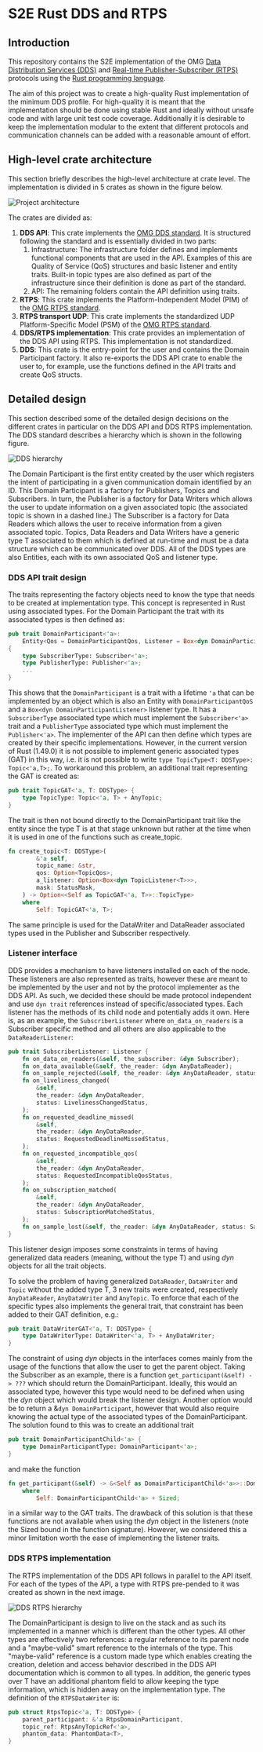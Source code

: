 # S2E Rust DDS and RTPS

## Introduction

This repository contains the S2E implementation of the OMG [Data Distribution Services (DDS)](https://www.omg.org/omg-dds-portal/) and [Real-time Publisher-Subscriber (RTPS)](https://www.omg.org/spec/DDSI-RTPS/About-DDSI-RTPS/) protocols using the [Rust programming language](https://www.rust-lang.org/).

The aim of this project was to create a high-quality Rust implementation of the minimum DDS profile. For high-quality it is meant that the implementation should be done using stable Rust and ideally without unsafe code and with large unit test code coverage. Additionally it is desirable to keep the implementation modular to the extent that different protocols and communication channels can be added with a reasonable amount of effort.

## High-level crate architecture

This section briefly describes the high-level architecture at crate level. The implementation is divided in 5 crates as shown in the figure below.

![Project architecture](./high_level_architecture.drawio.png)

The crates are divided as:

1. **DDS API**: This crate implements the [OMG DDS standard](https://www.omg.org/spec/DDS/1.4/PDF). It is structured following the standard and is essentially divided in two parts:
    1. Infrastructure: The infrastructure folder defines and implements functional components that are used in the API. Examples of this are Quality of Service (QoS) structures and basic listener and entity traits. Built-in topic types are also defined as part of the infrastructure since their definition is done as part of the standard.
    2. API: The remaining folders contain the API definition using traits.
2. **RTPS**: This crate implements the Platform-Independent Model (PIM) of the [OMG RTPS standard](https://www.omg.org/spec/DDSI-RTPS/2.3/PDF).
3. **RTPS transport UDP**: This crate implements the standardized UDP Platform-Specific Model (PSM) of the [OMG RTPS standard](https://www.omg.org/spec/DDSI-RTPS/2.3/PDF).
4. **DDS/RTPS implementation**: This crate provides an implementation of the DDS API using RTPS. This implementation is not standardized.
5. **DDS**: This crate is the entry-point for the user and contains the Domain Participant factory. It also re-exports the DDS API crate to enable the user to, for example, use the functions defined in the API traits and create QoS structs.

## Detailed design

This section described some of the detailed design decisions on the different crates in particular on the DDS API and DDS RTPS implementation. The DDS standard describes a hierarchy which is shown in the following figure.

![DDS hierarchy](./dds_hierarchy.drawio.png)

The Domain Participant is the first entity created by the user which registers the intent of participating in a given communication domain identified by an ID. This Domain Participant is a factory for Publishers, Topics and Subscribers. In turn, the Publisher is a factory for Data Writers which allows the user to update information on a given associated topic (the associated topic is shown in a dashed line.) The Subscriber is a factory for Data Readers which allows the user to receive information from a given associated topic. Topics, Data Readers and Data Writers have a generic type T associated to them which is defined at run-time and must be a data structure which can be communicated over DDS. All of the DDS types are also Entities, each with its own associated QoS and listener type.

### DDS API trait design

The traits representing the factory objects need to know the type that needs to be created at implementation type. This concept is represented in Rust using associated types. For the Domain Participant the trait with its associated types is then defined as:

```rust
pub trait DomainParticipant<'a>:
    Entity<Qos = DomainParticipantQos, Listener = Box<dyn DomainParticipantListener>>
{
    type SubscriberType: Subscriber<'a>;
    type PublisherType: Publisher<'a>;
    ...
}
```

This shows that the `DomainParticipant` is a trait with a lifetime `'a` that can be implemented by an object which is also an Entity with `DomainParticipantQoS` and a `Box<dyn DomainParticipantListener>` listener type. It has a `SubscriberType` associated type which must implement the `Subscriber<'a>` trait and a `PublisherType` associated type which must implement the `Publisher<'a>`. The implementer of the API can then define which types are created by their specific implementations. However, in the current version of Rust (1.49.0) it is not possible to implement generic associated types (GAT) in this way, i.e. it is not possible to write `type TopicType<T: DDSType>: Topic<'a,T>;`. To workaround this problem, an additional trait representing the GAT is created as:

```rust
pub trait TopicGAT<'a, T: DDSType> {
    type TopicType: Topic<'a, T> + AnyTopic;
}
```

The trait is then not bound directly to the DomainParticipant trait like the entity since the type T is at that stage unknown but rather at the time when it is used in one of the functions such as create_topic.

```rust
fn create_topic<T: DDSType>(
        &'a self,
        topic_name: &str,
        qos: Option<TopicQos>,
        a_listener: Option<Box<dyn TopicListener<T>>>,
        mask: StatusMask,
    ) -> Option<<Self as TopicGAT<'a, T>>::TopicType>
    where
        Self: TopicGAT<'a, T>;
```

 The same principle is used for the DataWriter and DataReader associated types used in the Publisher and Subscriber respectively.

### Listener interface

DDS provides a mechanism to have listeners installed on each of the node. These listeners are also represented as traits, however these are meant to be implemented by the user and not by the protocol implementer as the DDS API. As such, we decided these should be made protocol independent and use `dyn trait` references instead of specific/associated types. Each listener has the methods of its child node and potentially adds it own. Here is, as an example, the `SubscriberListener` where `on_data_on_readers` is a Subscriber specific method and all others are also applicable to the `DataReaderListener`:

```rust
pub trait SubscriberListener: Listener {
    fn on_data_on_readers(&self, the_subscriber: &dyn Subscriber);
    fn on_data_available(&self, the_reader: &dyn AnyDataReader);
    fn on_sample_rejected(&self, the_reader: &dyn AnyDataReader, status: SampleRejectedStatus);
    fn on_liveliness_changed(
        &self,
        the_reader: &dyn AnyDataReader,
        status: LivelinessChangedStatus,
    );
    fn on_requested_deadline_missed(
        &self,
        the_reader: &dyn AnyDataReader,
        status: RequestedDeadlineMissedStatus,
    );
    fn on_requested_incompatible_qos(
        &self,
        the_reader: &dyn AnyDataReader,
        status: RequestedIncompatibleQosStatus,
    );
    fn on_subscription_matched(
        &self,
        the_reader: &dyn AnyDataReader,
        status: SubscriptionMatchedStatus,
    );
    fn on_sample_lost(&self, the_reader: &dyn AnyDataReader, status: SampleLostStatus);
}
```

This listener design imposes some constraints in terms of having generalized data readers (meaning, without the type T) and using *dyn* objects for all the trait objects.

To solve the problem of having generalized `DataReader`, `DataWriter` and `Topic` without the added type T, 3 new traits were created, respectively `AnyDataReader`, `AnyDataWriter` and `AnyTopic`. To enforce that each of the specific types also implements the general trait, that constraint has been added to their GAT definition, e.g.:

```rust
pub trait DataWriterGAT<'a, T: DDSType> {
    type DataWriterType: DataWriter<'a, T> + AnyDataWriter;
}
```

The constraint of using *dyn* objects in the interfaces comes mainly from the usage of the functions that allow the user to get the parent object. Taking the Subscriber as an example, there is a function `get_participant(&self) -> ???` which should return the DomainParticipant. Ideally, this would an associated type, however this type would need to be defined when using the *dyn* object which would break the listener design. Another option would be to return a &`dyn DomainParticipant`, however that would also require knowing the actual type of the associated types of the DomainParticipant. The solution found to this was to create an additional trait

```rust
pub trait DomainParticipantChild<'a> {
    type DomainParticipantType: DomainParticipant<'a>;
}
```

and make the function

``` rust
fn get_participant(&self) -> &<Self as DomainParticipantChild<'a>>::DomainParticipantType
    where
        Self: DomainParticipantChild<'a> + Sized;
```

in a similar way to the GAT traits. The drawback of this solution is that these functions are not available when using the *dyn* object in the listeners (note the Sized bound in the function signature). However, we considered this a minor limitation worth the ease of implementing the listener traits.

### DDS RTPS implementation

The RTPS implementation of the DDS API follows in parallel to the API itself. For each of the types of the API, a type with RTPS pre-pended to it was created as shown in the next image.

![DDS RTPS hierarchy](./dds_rtps_hierarchy.drawio.png)

The DomainParticipant is design to live on the stack and as such its implemented in a manner which is different than the other types. All other types are effectively two references: a regular reference to its parent node and a "maybe-valid" smart reference to the internals of the type. This "maybe-valid" reference is a custom made type which enables creating the creation, deletion and access behavior described in the DDS API documentation which is common to all types. In addition, the generic types over T have an additional phantom field to allow keeping the type information, which is hidden away on the implementation type. The definition of the `RTPSDataWriter` is:

```rust
pub struct RtpsTopic<'a, T: DDSType> {
    parent_participant: &'a RtpsDomainParticipant,
    topic_ref: RtpsAnyTopicRef<'a>,
    phantom_data: PhantomData<T>,
}
```

